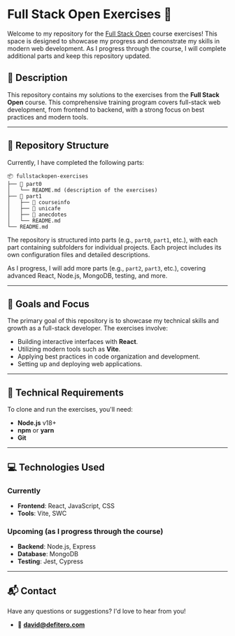 # Full Stack Open Exercises 🚀

Welcome to my repository for the [Full Stack Open](https://fullstackopen.com/) course exercises! This space is designed to showcase my progress and demonstrate my skills in modern web development. As I progress through the course, I will complete additional parts and keep this repository updated.

## 📝 Description

This repository contains my solutions to the exercises from the **Full Stack Open** course. This comprehensive training program covers full-stack web development, from frontend to backend, with a strong focus on best practices and modern tools.

---

## 📂 Repository Structure

Currently, I have completed the following parts: 

```plaintext
📦 fullstackopen-exercises
├── 📁 part0
│   └── README.md (description of the exercises)
├── 📁 part1
│   ├── 📁 courseinfo
│   ├── 📁 unicafe
│   ├── 📁 anecdotes
│   └── README.md
└── README.md
```

The repository is structured into parts (e.g., `part0`, `part1`, etc.), with each part containing subfolders for individual projects. Each project includes its own configuration files and detailed descriptions.

As I progress, I will add more parts (e.g., `part2`, `part3`, etc.), covering advanced React, Node.js, MongoDB, testing, and more.

---

## 🌟 Goals and Focus

The primary goal of this repository is to showcase my technical skills and growth as a full-stack developer. The exercises involve:

- Building interactive interfaces with **React**.
- Utilizing modern tools such as **Vite**.
- Applying best practices in code organization and development.
- Setting up and deploying web applications.

---

## 🔧 Technical Requirements

To clone and run the exercises, you'll need:

- **Node.js** v18+  
- **npm** or **yarn**  
- **Git**  

---

## 💻 Technologies Used

### Currently
- **Frontend**: React, JavaScript, CSS  
- **Tools**: Vite, SWC  

### Upcoming (as I progress through the course)
- **Backend**: Node.js, Express  
- **Database**: MongoDB  
- **Testing**: Jest, Cypress  

---

## 📬 Contact

Have any questions or suggestions? I'd love to hear from you!  

- 📧 **david@defitero.com**  
